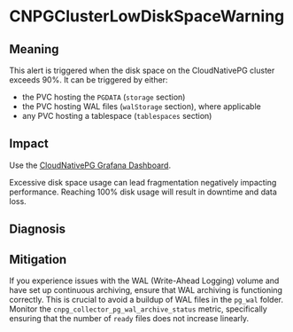 CNPGClusterLowDiskSpaceWarning
==============================

Meaning
-------

This alert is triggered when the disk space on the CloudNativePG cluster exceeds 90%. It can be triggered by either:

* the PVC hosting the `PGDATA` (`storage` section)
* the PVC hosting WAL files (`walStorage` section), where applicable
* any PVC hosting a tablespace (`tablespaces` section)

Impact
------

Use the [CloudNativePG Grafana Dashboard](https://grafana.com/grafana/dashboards/20417-cloudnativepg/).

Excessive disk space usage can lead fragmentation negatively impacting performance. Reaching 100% disk usage will result
in downtime and data loss.

Diagnosis
---------

Mitigation
----------

If you experience issues with the WAL (Write-Ahead Logging) volume and have
set up continuous archiving, ensure that WAL archiving is functioning
correctly. This is crucial to avoid a buildup of WAL files in the `pg_wal`
folder. Monitor the `cnpg_collector_pg_wal_archive_status` metric, specifically
ensuring that the number of `ready` files does not increase linearly.
